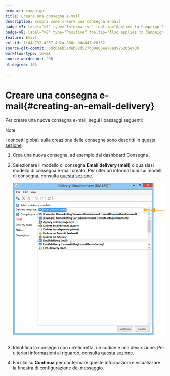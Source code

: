```yaml
---
product: campaign
title: Creare una consegna e-mail
description: Scopri come creare una consegna e-mail
badge-v7: label="v7" type="Informative" tooltip="Applies to Campaign Classic v7"
badge-v8: label="v8" type="Positive" tooltip="Also applies to Campaign v8"
feature: Email
exl-id: 7f44e732-4257-4d2a-800c-bde847e20f52
source-git-commit: 6dc6aeb5adeb82d527b39a05ee70a9926205ea0b
workflow-type: tm+mt
source-wordcount: '98'
ht-degree: 16%

---
```


# Creare una consegna e-mail{#creating-an-email-delivery}



Per creare una nuova consegna e-mail, segui i passaggi seguenti:

>[!NOTE]
>
>I concetti globali sulla creazione delle consegne sono descritti in [questa sezione](steps-about-delivery-creation-steps.md).

1. Crea una nuova consegna, ad esempio dal dashboard Consegna .
1. Selezionare il modello di consegna **Email delivery (mail)** o qualsiasi modello di consegna e-mail creato. Per ulteriori informazioni sui modelli di consegna, consulta [questa sezione](about-templates.md).

   ![](assets/s_ncs_user_wizard_email01_1.png)

1. Identifica la consegna con un’etichetta, un codice e una descrizione. Per ulteriori informazioni al riguardo, consulta [questa sezione](steps-create-and-identify-the-delivery.md#identifying-the-delivery).
1. Fai clic su **Continua** per confermare queste informazioni e visualizzare la finestra di configurazione del messaggio.
